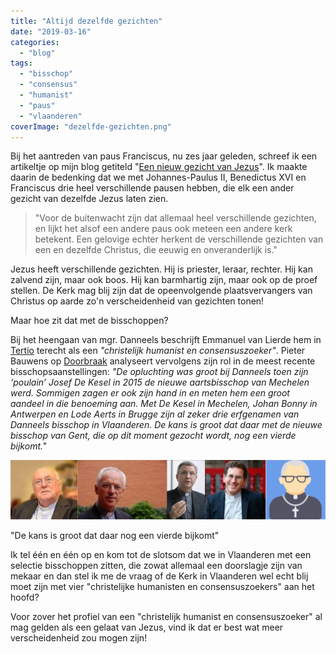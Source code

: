 ```yaml
---
title: "Altijd dezelfde gezichten"
date: "2019-03-16"
categories: 
  - "blog"
tags: 
  - "bisschop"
  - "consensus"
  - "humanist"
  - "paus"
  - "vlaanderen"
coverImage: "dezelfde-gezichten.png"
---
```


Bij het aantreden van paus Franciscus, nu zes jaar geleden, schreef ik een artikeltje op mijn blog getiteld "[Een nieuw gezicht van Jezus](/blog/een-nieuw-gezicht-van-jezus/)". Ik maakte daarin de bedenking dat we met Johannes-Paulus II, Benedictus XVI en Franciscus drie heel verschillende pausen hebben, die elk een ander gezicht van dezelfde Jezus laten zien.  

> "Voor de buitenwacht zijn dat allemaal heel verschillende gezichten, en lijkt het alsof een andere paus ook meteen een andere kerk betekent. Een gelovige echter herkent de verschillende gezichten van een en dezelfde Christus, die eeuwig en onveranderlijk is."  

Jezus heeft verschillende gezichten. Hij is priester, leraar, rechter. Hij kan zalvend zijn, maar ook boos. Hij kan barmhartig zijn, maar ook op de proef stellen. De Kerk mag blij zijn dat de opeenvolgende plaatsvervangers van Christus op aarde zo'n verscheidenheid van gezichten tonen!

Maar hoe zit dat met de bisschoppen?  

Bij het heengaan van mgr. Danneels beschrijft Emmanuel van Lierde hem in [Tertio](https://www.tertio.be/magazines/996/artikels/Afscheid%20van%20christelijk%20humanist%20en%20consensuszoeker#.XIpI-bAXLkM.twitter) terecht als een _"christelijk humanist en consensuszoeker"_. Pieter Bauwens op [Doorbraak](https://doorbraak.be/danneels-kardinaal-van-zijn-tijd/amp/?utm_term=Autofeed&utm_medium=Social&utm_source=Twitter&__twitter_impression=true) analyseert vervolgens zijn rol in de meest recente bisschopsaanstellingen: _"De opluchting was groot bij Danneels toen zijn ‘poulain’ Josef De Kesel in 2015 de nieuwe aartsbisschop van Mechelen werd. Sommigen zagen er ook zijn hand in en meten hem een groot aandeel in die benoeming aan. Met De Kesel in Mechelen, Johan Bonny in Antwerpen en Lode Aerts in Brugge zijn al zeker drie erfgenamen van Danneels bisschop in Vlaanderen. De kans is groot dat daar met de nieuwe bisschop van Gent, die op dit moment gezocht wordt, nog een vierde bijkomt."_  

![](images/dezelfde-gezichten-700x132.png)

"De kans is groot dat daar nog een vierde bijkomt"

Ik tel één en één op en kom tot de slotsom dat we in Vlaanderen met een selectie bisschoppen zitten, die zowat allemaal een doorslagje zijn van mekaar en dan stel ik me de vraag of de Kerk in Vlaanderen wel echt blij moet zijn met vier "christelijke humanisten en consensuszoekers" aan het hoofd?  

Voor zover het profiel van een "christelijk humanist en consensuszoeker" al mag gelden als een gelaat van Jezus, vind ik dat er best wat meer verscheidenheid zou mogen zijn!

